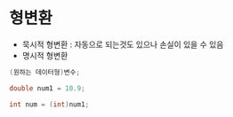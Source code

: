 # 형변환
- 묵시적 형변환 : 자동으로 되는것도 있으나 손실이 있을 수 있음
- 명시적 형변환
```c#
(원하는 데이터형)변수;

double num1 = 10.9;

int num = (int)num1;
```
